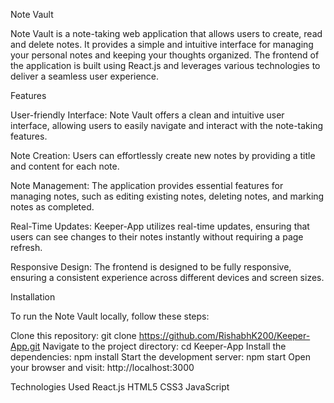 Note Vault

Note Vault is a note-taking web application that allows users to create, read and delete notes. It provides a simple and intuitive interface for managing your personal notes and keeping your thoughts organized. The frontend of the application is built using React.js and leverages various technologies to deliver a seamless user experience.

Features

User-friendly Interface: Note Vault offers a clean and intuitive user interface, allowing users to easily navigate and interact with the note-taking features.

Note Creation: Users can effortlessly create new notes by providing a title and content for each note.

Note Management: The application provides essential features for managing notes, such as editing existing notes, deleting notes, and marking notes as completed.

Real-Time Updates: Keeper-App utilizes real-time updates, ensuring that users can see changes to their notes instantly without requiring a page refresh.

Responsive Design: The frontend is designed to be fully responsive, ensuring a consistent experience across different devices and screen sizes.

Installation

To run the Note Vault locally, follow these steps:

Clone this repository: git clone https://github.com/RishabhK200/Keeper-App.git
Navigate to the project directory: cd Keeper-App
Install the dependencies: npm install
Start the development server: npm start
Open your browser and visit: http://localhost:3000

Technologies Used
React.js
HTML5
CSS3
JavaScript



